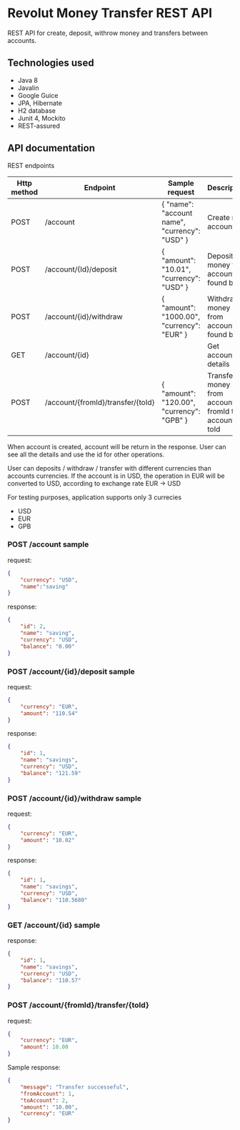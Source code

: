 # Revolut Money Transfer REST API
REST API for create, deposit, withrow money and transfers between accounts.

## Technologies used
* Java 8
* Javalin
* Google Guice
* JPA, Hibernate
* H2 database
* Junit 4, Mockito
* REST-assured

## API documentation
REST endpoints

| Http method | Endpoint                                        | Sample request                                           | Description                                                    |
|-------------|-------------------------------------------------|---------------------------------------------------|----------------------------------------------------------------|
| POST        | /account                                        | {   "name": "account name",   "currency": "USD" } | Create new account                         |
| POST        | /account/{Id}/deposit                    | {   "amount": "10.01",   "currency": "USD"  }    | Deposit money to account found by id |
| POST        | /account/{id}/withdraw                   | {   "amount": "1000.00",   "currency": "EUR"  }    | Withdraw money from account found by id     |
| GET         | /account/{id}                    |                                                   | Get account details                                         |
| POST        | /account/{fromId}/transfer/{toId} | {   "amount": "120.00",   "currency": "GPB" }     | Transfer money from account fromId to account toId       |

When account is created, account will be return in the response. User can see all the details and use the id for other operations.

User can deposits / withdraw / transfer with different currencies than accounts currencies.
If the account is in USD, the operation in EUR  will be converted to USD, according to exchange rate EUR -> USD 

For testing purposes, application supports only 3 currecies
* USD 
* EUR 
* GPB


### POST /account  sample

request:
```json
{
	"currency": "USD",
	"name":"saving"
}
```

response:
```json
{
    "id": 2,
    "name": "saving",
    "currency": "USD",
    "balance": "0.00"
}
```

### POST /account/{id}/deposit   sample

request:
```json
{
	"currency": "EUR",
	"amount": "110.54"
}
```

response:
```json
{
    "id": 1,
    "name": "savings",
    "currency": "USD",
    "balance": "121.59"
}
```

### POST /account/{id}/withdraw  sample

request:
```json
{
	"currency": "EUR",
	"amount": "10.02"
}
```

response:
```json
{
    "id": 1,
    "name": "savings",
    "currency": "USD",
    "balance": "110.5680"
}
```

### GET /account/{id}  sample

response:
```json
{
    "id": 1,
    "name": "savings",
    "currency": "USD",
    "balance": "110.57"
}
```

### POST /account/{fromId}/transfer/{toId}

request:
```json
{
	"currency": "EUR",
	"amount": 10.00
}
```

Sample response:
```json
{
    "message": "Transfer successeful",
    "fromAccount": 1,
    "toAccount": 2,
    "amount": "10.00",
    "currency": "EUR"
}
```

